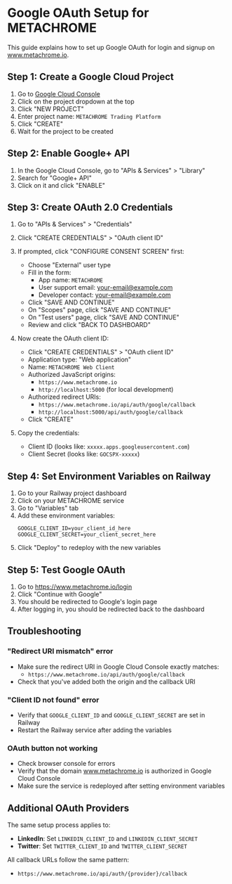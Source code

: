 # Google OAuth Setup for METACHROME

This guide explains how to set up Google OAuth for login and signup on www.metachrome.io.

## Step 1: Create a Google Cloud Project

1. Go to [Google Cloud Console](https://console.cloud.google.com/)
2. Click on the project dropdown at the top
3. Click "NEW PROJECT"
4. Enter project name: `METACHROME Trading Platform`
5. Click "CREATE"
6. Wait for the project to be created

## Step 2: Enable Google+ API

1. In the Google Cloud Console, go to "APIs & Services" > "Library"
2. Search for "Google+ API"
3. Click on it and click "ENABLE"

## Step 3: Create OAuth 2.0 Credentials

1. Go to "APIs & Services" > "Credentials"
2. Click "CREATE CREDENTIALS" > "OAuth client ID"
3. If prompted, click "CONFIGURE CONSENT SCREEN" first:
   - Choose "External" user type
   - Fill in the form:
     - App name: `METACHROME`
     - User support email: your-email@example.com
     - Developer contact: your-email@example.com
   - Click "SAVE AND CONTINUE"
   - On "Scopes" page, click "SAVE AND CONTINUE"
   - On "Test users" page, click "SAVE AND CONTINUE"
   - Review and click "BACK TO DASHBOARD"

4. Now create the OAuth client ID:
   - Click "CREATE CREDENTIALS" > "OAuth client ID"
   - Application type: "Web application"
   - Name: `METACHROME Web Client`
   - Authorized JavaScript origins:
     - `https://www.metachrome.io`
     - `http://localhost:5000` (for local development)
   - Authorized redirect URIs:
     - `https://www.metachrome.io/api/auth/google/callback`
     - `http://localhost:5000/api/auth/google/callback`
   - Click "CREATE"

5. Copy the credentials:
   - Client ID (looks like: `xxxxx.apps.googleusercontent.com`)
   - Client Secret (looks like: `GOCSPX-xxxxx`)

## Step 4: Set Environment Variables on Railway

1. Go to your Railway project dashboard
2. Click on your METACHROME service
3. Go to "Variables" tab
4. Add these environment variables:
   ```
   GOOGLE_CLIENT_ID=your_client_id_here
   GOOGLE_CLIENT_SECRET=your_client_secret_here
   ```
5. Click "Deploy" to redeploy with the new variables

## Step 5: Test Google OAuth

1. Go to https://www.metachrome.io/login
2. Click "Continue with Google"
3. You should be redirected to Google's login page
4. After logging in, you should be redirected back to the dashboard

## Troubleshooting

### "Redirect URI mismatch" error
- Make sure the redirect URI in Google Cloud Console exactly matches:
  - `https://www.metachrome.io/api/auth/google/callback`
- Check that you've added both the origin and the callback URI

### "Client ID not found" error
- Verify that `GOOGLE_CLIENT_ID` and `GOOGLE_CLIENT_SECRET` are set in Railway
- Restart the Railway service after adding the variables

### OAuth button not working
- Check browser console for errors
- Verify that the domain www.metachrome.io is authorized in Google Cloud Console
- Make sure the service is redeployed after setting environment variables

## Additional OAuth Providers

The same setup process applies to:
- **LinkedIn**: Set `LINKEDIN_CLIENT_ID` and `LINKEDIN_CLIENT_SECRET`
- **Twitter**: Set `TWITTER_CLIENT_ID` and `TWITTER_CLIENT_SECRET`

All callback URLs follow the same pattern:
- `https://www.metachrome.io/api/auth/{provider}/callback`

